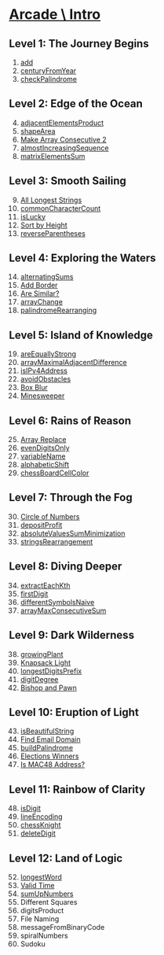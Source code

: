 # [Arcade \ Intro](https://app.codesignal.com/arcade/intro/)

## Level 1: The Journey Begins

1. [add](https://github.com/RevansChen/online-judge/tree/master/Codefights/arcade/intro/level-1/1.add/)
2. [centuryFromYear](https://github.com/RevansChen/online-judge/tree/master/Codefights/arcade/intro/level-1/2.centuryFromYear/)
3. [checkPalindrome](https://github.com/RevansChen/online-judge/tree/master/Codefights/arcade/intro/level-1/3.checkPalindrome/)

## Level 2: Edge of the Ocean

4. [adjacentElementsProduct](https://github.com/RevansChen/online-judge/tree/master/Codefights/arcade/intro/level-2/4.adjacentElementsProduct/)
5. [shapeArea](https://github.com/RevansChen/online-judge/tree/master/Codefights/arcade/intro/level-2/5.shapeArea/)
6. [Make Array Consecutive 2](https://github.com/RevansChen/online-judge/tree/master/Codefights/arcade/intro/level-2/6.Make-Array-Consecutive-2/)
7. [almostIncreasingSequence](https://github.com/RevansChen/online-judge/tree/master/Codefights/arcade/intro/level-2/7.almostIncreasingSequence/)
8. [matrixElementsSum](https://github.com/RevansChen/online-judge/tree/master/Codefights/arcade/intro/level-2/8.matrixElementsSum/)

## Level 3: Smooth Sailing

9. [All Longest Strings](https://github.com/RevansChen/online-judge/tree/master/Codefights/arcade/intro/level-3/9.All-Longest-Strings/)
10. [commonCharacterCount](https://github.com/RevansChen/online-judge/tree/master/Codefights/arcade/intro/level-3/10.commonCharacterCount/)
11. [isLucky](https://github.com/RevansChen/online-judge/tree/master/Codefights/arcade/intro/level-3/11.isLucky/)
12. [Sort by Height](https://github.com/RevansChen/online-judge/tree/master/Codefights/arcade/intro/level-3/12.Sort-by-Height/)
13. [reverseParentheses](https://github.com/RevansChen/online-judge/tree/master/Codefights/arcade/intro/level-3/13.reverseParentheses/)

## Level 4: Exploring the Waters

14. [alternatingSums](https://github.com/RevansChen/online-judge/tree/master/Codefights/arcade/intro/level-4/14.alternatingSums/)
15. [Add Border](https://github.com/RevansChen/online-judge/tree/master/Codefights/arcade/intro/level-4/15.Add-Border/)
16. [Are Similar?](https://github.com/RevansChen/online-judge/tree/master/Codefights/arcade/intro/level-4/16.Are-Similar/)
17. [arrayChange](https://github.com/RevansChen/online-judge/tree/master/Codefights/arcade/intro/level-4/17.arrayChange/)
18. [palindromeRearranging](https://github.com/RevansChen/online-judge/tree/master/Codefights/arcade/intro/level-4/18.palindromeRearranging/)

## Level 5: Island of Knowledge

19. [areEquallyStrong](https://github.com/RevansChen/online-judge/tree/master/Codefights/arcade/intro/level-5/19.areEquallyStrong/)
20. [arrayMaximalAdjacentDifference](https://github.com/RevansChen/online-judge/tree/master/Codefights/arcade/intro/level-5/20.arrayMaximalAdjacentDifference/)
21. [isIPv4Address](https://github.com/RevansChen/online-judge/tree/master/Codefights/arcade/intro/level-5/21.isIPv4Address/)
22. [avoidObstacles](https://github.com/RevansChen/online-judge/tree/master/Codefights/arcade/intro/level-5/22.avoidObstacles/)
23. [Box Blur](https://github.com/RevansChen/online-judge/tree/master/Codefights/arcade/intro/level-5/23.Box-Blur/)
24. [Minesweeper](https://github.com/RevansChen/online-judge/tree/master/Codefights/arcade/intro/level-5/24.Minesweeper/)

## Level 6: Rains of Reason

25. [Array Replace](https://github.com/RevansChen/online-judge/tree/master/Codefights/arcade/intro/level-6/25.Array-Replace/)
26. [evenDigitsOnly](https://github.com/RevansChen/online-judge/tree/master/Codefights/arcade/intro/level-6/26.evenDigitsOnly/)
27. [variableName](https://github.com/RevansChen/online-judge/tree/master/Codefights/arcade/intro/level-6/27.variableName/)
28. [alphabeticShift](https://github.com/RevansChen/online-judge/tree/master/Codefights/arcade/intro/level-6/28.alphabeticShift/)
29. [chessBoardCellColor](https://github.com/RevansChen/online-judge/tree/master/Codefights/arcade/intro/level-6/29.chessBoardCellColor/)

## Level 7: Through the Fog

30. [Circle of Numbers](https://github.com/RevansChen/online-judge/tree/master/Codefights/arcade/intro/level-7/30.Circle-of-Numbers/)
31. [depositProfit](https://github.com/RevansChen/online-judge/tree/master/Codefights/arcade/intro/level-7/31.depositProfit/)
32. [absoluteValuesSumMinimization](https://github.com/RevansChen/online-judge/tree/master/Codefights/arcade/intro/level-7/32.absoluteValuesSumMinimization/)
33. [stringsRearrangement](https://github.com/RevansChen/online-judge/tree/master/Codefights/arcade/intro/level-7/33.stringsRearrangement/)

## Level 8: Diving Deeper

34. [extractEachKth](https://github.com/RevansChen/online-judge/tree/master/Codefights/arcade/intro/level-8/34.extractEachKth/)
35. [firstDigit](https://github.com/RevansChen/online-judge/tree/master/Codefights/arcade/intro/level-8/35.firstDigit/)
36. [differentSymbolsNaive](https://github.com/RevansChen/online-judge/tree/master/Codefights/arcade/intro/level-8/36.differentSymbolsNaive/)
37. [arrayMaxConsecutiveSum](https://github.com/RevansChen/online-judge/tree/master/Codefights/arcade/intro/level-8/37.arrayMaxConsecutiveSum/)

## Level 9: Dark Wilderness

38. [growingPlant](https://github.com/RevansChen/online-judge/tree/master/Codefights/arcade/intro/level-9/38.growingPlant/)
39. [Knapsack Light](https://github.com/RevansChen/online-judge/tree/master/Codefights/arcade/intro/level-9/39.Knapsack-Light/)
40. [longestDigitsPrefix](https://github.com/RevansChen/online-judge/tree/master/Codefights/arcade/intro/level-9/40.longestDigitsPrefix/)
41. [digitDegree](https://github.com/RevansChen/online-judge/tree/master/Codefights/arcade/intro/level-9/41.digitDegree/)
42. [Bishop and Pawn](https://github.com/RevansChen/online-judge/tree/master/Codefights/arcade/intro/level-9/42.Bishop-and-Pawn/)

## Level 10: Eruption of Light

43. [isBeautifulString](https://github.com/RevansChen/online-judge/tree/master/Codefights/arcade/intro/level-10/43.isBeautifulString/)
44. [Find Email Domain](https://github.com/RevansChen/online-judge/tree/master/Codefights/arcade/intro/level-10/44.Find-Email-Domain/)
45. [buildPalindrome](https://github.com/RevansChen/online-judge/tree/master/Codefights/arcade/intro/level-10/45.buildPalindrome/)
46. [Elections Winners](https://github.com/RevansChen/online-judge/tree/master/Codefights/arcade/intro/level-10/46.Elections-Winners/)
47. [Is MAC48 Address?](https://github.com/RevansChen/online-judge/tree/master/Codefights/arcade/intro/level-10/47.Is-MAC48-Address/)

## Level 11: Rainbow of Clarity

48. [isDigit](https://github.com/RevansChen/online-judge/tree/master/Codefights/arcade/intro/level-11/48.isDigit/)
49. [lineEncoding](https://github.com/RevansChen/online-judge/tree/master/Codefights/arcade/intro/level-11/49.lineEncoding/)
50. [chessKnight](https://github.com/RevansChen/online-judge/tree/master/Codefights/arcade/intro/level-11/50.chessKnight/)
51. [deleteDigit](https://github.com/RevansChen/online-judge/tree/master/Codefights/arcade/intro/level-11/51.deleteDigit/)

## Level 12: Land of Logic

52. [longestWord](https://github.com/RevansChen/online-judge/tree/master/Codefights/arcade/intro/level-12/52.longestWord/)
53. [Valid Time](https://github.com/RevansChen/online-judge/tree/master/Codefights/arcade/intro/level-12/53.Valid-Time/)
54. [sumUpNumbers](https://github.com/RevansChen/online-judge/tree/master/Codefights/arcade/intro/level-12/54.sumUpNumbers/)
55. Different Squares
56. digitsProduct
57. File Naming
58. messageFromBinaryCode
59. spiralNumbers
60. Sudoku
